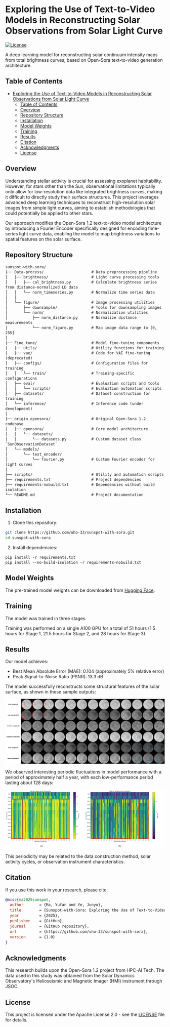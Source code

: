 # Exploring the Use of Text-to-Video Models in Reconstructing Solar Observations from Solar Light Curve

[![License](https://img.shields.io/badge/License-Apache_2.0-blue.svg)](https://opensource.org/licenses/Apache-2.0)

A deep learning model for reconstructing solar continuum intensity maps from total brightness curves, based on Open-Sora text-to-video generation architecture.

## Table of Contents

- [Exploring the Use of Text-to-Video Models in Reconstructing Solar Observations from Solar Light Curve](#exploring-the-use-of-text-to-video-models-in-reconstructing-solar-observations-from-solar-light-curve)
  - [Table of Contents](#table-of-contents)
  - [Overview](#overview)
  - [Repository Structure](#repository-structure)
  - [Installation](#installation)
  - [Model Weights](#model-weights)
  - [Training](#training)
  - [Results](#results)
  - [Citation](#citation)
  - [Acknowledgments](#acknowledgments)
  - [License](#license)

## Overview

Understanding stellar activity is crucial for assessing exoplanet habitability. However, for stars other than the Sun, observational limitations typically only allow for low-resolution data like integrated brightness curves, making it difficult to directly study their surface structures. This project leverages advanced deep learning techniques to reconstruct high-resolution solar images from simple light curves, aiming to establish methodologies that could potentially be applied to other stars.

Our approach modifies the Open-Sora 1.2 text-to-video model architecture by introducing a Fourier Encoder specifically designed for encoding time-series light curve data, enabling the model to map brightness variations to spatial features on the solar surface.

## Repository Structure


```
sunspot-with-sora/
├── Data-process/                     # Data preprocessing pipeline
│   ├── brightness/                   # Light curve processing tools
│   │   ├── cal_brightness.py         # Calculate brightness series from distance-normalized LD data
│   │   └── norm_timeseries.py        # Normalize time series data
│   │
│   └── figure/                       # Image processing utilities
│       ├── downsample/               # Tools for downsampling images
│       └── norm/                     # Normalization utilities
│           ├── norm_distance.py      # Normalize distance measurements
│           └── norm_figure.py        # Map image data range to [0, 255]
│
├── Fine_tune/                        # Model fine-tuning components
│   ├── utils/                        # Utility functions for training
│   ├── vae/                          # Code for VAE fine-tuning (deprecated)
│   ├── configs/                      # Configuration files for training
│   │   └── train/                    # Training-specific configurations
│   ├── eval/                         # Evaluation scripts and tools
│   │   └── scripts/                  # Evaluation automation scripts
│   ├── datasets/                     # Dataset construction for training
│   └── inference/                    # Inference code (under development)
│
├── origin_opensora/                  # Original Open-Sora 1.2 codebase
│   ├── opensora/                     # Core model architecture
│   │   └── datasets/
│   │       └── datasets.py           # Custom dataset class `SunObservationDataset`
│   └── models/
│       └── text_encoder/
│           └── fourier.py            # Custom Fourier encoder for light curves
│
├── scripts/                          # Utility and automation scripts
├── requirements.txt                  # Project dependencies
├── requirements-nobuild.txt          # Dependencies without build isolation
└── README.md                         # Project documentation
```

## Installation

1. Clone this repository:
```bash
git clone https://github.com/uho-33/sunspot-with-sora.git
cd sunspot-with-sora
```

2. Install dependencies:
```
pip install -r requirements.txt
pip install --no-build-isolation -r requirements-nobuild.txt
```

## Model Weights

The pre-trained model weights can be downloaded from [Hugging Face](https://huggingface.co/uho-33/sunspot-with-sora).

## Training

The model was trained in three stages.

Training was performed on a single A100 GPU for a total of 51 hours (1.5 hours for Stage 1, 21.5 hours for Stage 2, and 28 hours for Stage 3).

## Results

Our model achieves:
- Best Mean Absolute Error (MAE): 0.104 (approximately 5% relative error)
- Peak Signal-to-Noise Ratio (PSNR): 13.3 dB

The model successfully reconstructs some structural features of the solar surface, as shown in these sample outputs:

![Reconstruction Results](assets/synthetic_result.jpg)

We observed interesting periodic fluctuations in model performance with a period of approximately half a year, with each low-performance period lasting about 128 days:

![Time Dependency Heatmap](assets/time_dependency.jpg)

This periodicity may be related to the data construction method, solar activity cycles, or observation instrument characteristics.

## Citation

If you use this work in your research, please cite:

```bibtex
@misc{ma2025sunspot,
  author       = {Ma, Yufan and Ye, Junyu},
  title        = {Sunspot-with-Sora: Exploring the Use of Text-to-Video Models in Reconstructing Solar Observations from Solar Light Curves},
  year         = {2025},
  publisher    = {GitHub},
  journal      = {GitHub repository},
  url          = {https://github.com/uho-33/sunspot-with-sora},
  version      = {1.0}
}
```

## Acknowledgments

This research builds upon the Open-Sora 1.2 project from HPC-AI Tech. The data used in this study was obtained from the Solar Dynamics Observatory's Helioseismic and Magnetic Imager (HMI) instrument through JSOC.

## License

This project is licensed under the Apache License 2.0 - see the [LICENSE](LICENSE) file for details.